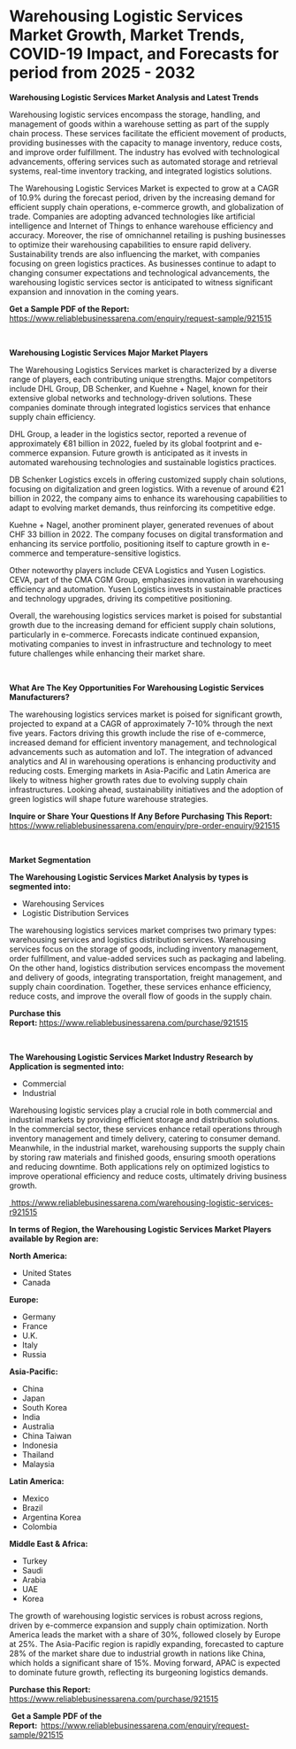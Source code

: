 <p><h1>Warehousing Logistic Services Market Growth, Market Trends, COVID-19 Impact, and Forecasts for period from 2025 - 2032</h1></p><p><strong>Warehousing Logistic Services Market Analysis and Latest Trends</strong></p>
<p><p>Warehousing logistic services encompass the storage, handling, and management of goods within a warehouse setting as part of the supply chain process. These services facilitate the efficient movement of products, providing businesses with the capacity to manage inventory, reduce costs, and improve order fulfillment. The industry has evolved with technological advancements, offering services such as automated storage and retrieval systems, real-time inventory tracking, and integrated logistics solutions.</p><p>The Warehousing Logistic Services Market is expected to grow at a CAGR of 10.9% during the forecast period, driven by the increasing demand for efficient supply chain operations, e-commerce growth, and globalization of trade. Companies are adopting advanced technologies like artificial intelligence and Internet of Things to enhance warehouse efficiency and accuracy. Moreover, the rise of omnichannel retailing is pushing businesses to optimize their warehousing capabilities to ensure rapid delivery. Sustainability trends are also influencing the market, with companies focusing on green logistics practices. As businesses continue to adapt to changing consumer expectations and technological advancements, the warehousing logistic services sector is anticipated to witness significant expansion and innovation in the coming years.</p></p>
<p><strong>Get a Sample PDF of the Report:&nbsp;</strong> <a href="https://www.reliablebusinessarena.com/enquiry/request-sample/921515?utm_campaign=3000&utm_medium=2&utm_source=Github&utm_content=ia&utm_term=18042025&utm_id=warehousing-logistic-services">https://www.reliablebusinessarena.com/enquiry/request-sample/921515</a></p>
<p>&nbsp;</p>
<p><strong>Warehousing Logistic Services Major Market Players</strong></p>
<p><p>The Warehousing Logistics Services market is characterized by a diverse range of players, each contributing unique strengths. Major competitors include DHL Group, DB Schenker, and Kuehne + Nagel, known for their extensive global networks and technology-driven solutions. These companies dominate through integrated logistics services that enhance supply chain efficiency.</p><p>DHL Group, a leader in the logistics sector, reported a revenue of approximately €81 billion in 2022, fueled by its global footprint and e-commerce expansion. Future growth is anticipated as it invests in automated warehousing technologies and sustainable logistics practices.</p><p>DB Schenker Logistics excels in offering customized supply chain solutions, focusing on digitalization and green logistics. With a revenue of around €21 billion in 2022, the company aims to enhance its warehousing capabilities to adapt to evolving market demands, thus reinforcing its competitive edge.</p><p>Kuehne + Nagel, another prominent player, generated revenues of about CHF 33 billion in 2022. The company focuses on digital transformation and enhancing its service portfolio, positioning itself to capture growth in e-commerce and temperature-sensitive logistics.</p><p>Other noteworthy players include CEVA Logistics and Yusen Logistics. CEVA, part of the CMA CGM Group, emphasizes innovation in warehousing efficiency and automation. Yusen Logistics invests in sustainable practices and technology upgrades, driving its competitive positioning.</p><p>Overall, the warehousing logistics services market is poised for substantial growth due to the increasing demand for efficient supply chain solutions, particularly in e-commerce. Forecasts indicate continued expansion, motivating companies to invest in infrastructure and technology to meet future challenges while enhancing their market share.</p></p>
<p>&nbsp;</p>
<p><strong>What Are The Key Opportunities For Warehousing Logistic Services Manufacturers?</strong></p>
<p><p>The warehousing logistics services market is poised for significant growth, projected to expand at a CAGR of approximately 7-10% through the next five years. Factors driving this growth include the rise of e-commerce, increased demand for efficient inventory management, and technological advancements such as automation and IoT. The integration of advanced analytics and AI in warehousing operations is enhancing productivity and reducing costs. Emerging markets in Asia-Pacific and Latin America are likely to witness higher growth rates due to evolving supply chain infrastructures. Looking ahead, sustainability initiatives and the adoption of green logistics will shape future warehouse strategies.</p></p>
<p><strong>Inquire or Share Your Questions If Any Before Purchasing This Report:</strong> <a href="https://www.reliablebusinessarena.com/enquiry/pre-order-enquiry/921515?utm_campaign=3000&utm_medium=2&utm_source=Github&utm_content=ia&utm_term=18042025&utm_id=warehousing-logistic-services">https://www.reliablebusinessarena.com/enquiry/pre-order-enquiry/921515</a></p>
<p>&nbsp;</p>
<p><strong>Market Segmentation</strong></p>
<p><strong>The Warehousing Logistic Services Market Analysis by types is segmented into:</strong></p>
<p><ul><li>Warehousing Services</li><li>Logistic Distribution Services</li></ul></p>
<p><p>The warehousing logistics services market comprises two primary types: warehousing services and logistics distribution services. Warehousing services focus on the storage of goods, including inventory management, order fulfillment, and value-added services such as packaging and labeling. On the other hand, logistics distribution services encompass the movement and delivery of goods, integrating transportation, freight management, and supply chain coordination. Together, these services enhance efficiency, reduce costs, and improve the overall flow of goods in the supply chain.</p></p>
<p><strong>Purchase this Report:&nbsp;</strong><a href="https://www.reliablebusinessarena.com/purchase/921515?utm_campaign=3000&utm_medium=2&utm_source=Github&utm_content=ia&utm_term=18042025&utm_id=warehousing-logistic-services">https://www.reliablebusinessarena.com/purchase/921515</a></p>
<p>&nbsp;</p>
<p><strong>The Warehousing Logistic Services Market Industry Research by Application is segmented into:</strong></p>
<p><ul><li>Commercial</li><li>Industrial</li></ul></p>
<p><p>Warehousing logistic services play a crucial role in both commercial and industrial markets by providing efficient storage and distribution solutions. In the commercial sector, these services enhance retail operations through inventory management and timely delivery, catering to consumer demand. Meanwhile, in the industrial market, warehousing supports the supply chain by storing raw materials and finished goods, ensuring smooth operations and reducing downtime. Both applications rely on optimized logistics to improve operational efficiency and reduce costs, ultimately driving business growth.</p></p>
<p><a href="https://www.reliablebusinessarena.com/warehousing-logistic-services-r921515?utm_campaign=3000&utm_medium=2&utm_source=Github&utm_content=ia&utm_term=18042025&utm_id=warehousing-logistic-services">&nbsp;https://www.reliablebusinessarena.com/warehousing-logistic-services-r921515</a></p>
<p><strong>In terms of Region, the Warehousing Logistic Services Market Players available by Region are:</strong></p>
<p>
    <p> <strong> North America: </strong>
        <ul>
            <li>United States</li>
            <li>Canada</li>
        </ul>
        </p> 
    <p> <strong> Europe: </strong>
        <ul>
            <li>Germany</li>
            <li>France</li>
            <li>U.K.</li>
            <li>Italy</li>
            <li>Russia</li>
        </ul>
        </p> 
    <p> <strong> Asia-Pacific: </strong>
        <ul>
            <li>China</li>
            <li>Japan</li>
            <li>South Korea</li>
            <li>India</li>
            <li>Australia</li>
            <li>China Taiwan</li>
            <li>Indonesia</li>
            <li>Thailand</li>
            <li>Malaysia</li>
        </ul>
        </p> 
    <p> <strong> Latin America: </strong>
        <ul>
            <li>Mexico</li>
            <li>Brazil</li>
            <li>Argentina Korea</li>
            <li>Colombia</li>
        </ul>
        </p> 
    <p> <strong> Middle East & Africa: </strong>
        <ul>
            <li>Turkey</li>
            <li>Saudi</li>
            <li>Arabia</li>
            <li>UAE</li>
            <li>Korea</li>
        </ul>
    </p>
    </p>
<p><p>The growth of warehousing logistic services is robust across regions, driven by e-commerce expansion and supply chain optimization. North America leads the market with a share of 30%, followed closely by Europe at 25%. The Asia-Pacific region is rapidly expanding, forecasted to capture 28% of the market share due to industrial growth in nations like China, which holds a significant share of 15%. Moving forward, APAC is expected to dominate future growth, reflecting its burgeoning logistics demands.</p></p>
<p><strong>Purchase this Report: </strong><a href="https://www.reliablebusinessarena.com/purchase/921515?utm_campaign=3000&utm_medium=2&utm_source=Github&utm_content=ia&utm_term=18042025&utm_id=warehousing-logistic-services">https://www.reliablebusinessarena.com/purchase/921515</a></p>
<p>&nbsp;<strong>Get a Sample PDF of the Report:&nbsp;&nbsp;</strong><a href="https://www.reliablebusinessarena.com/enquiry/request-sample/921515?utm_campaign=3000&utm_medium=2&utm_source=Github&utm_content=ia&utm_term=18042025&utm_id=warehousing-logistic-services">https://www.reliablebusinessarena.com/enquiry/request-sample/921515</a></p>
<p><strong></strong></p>
<p><p></p><p></p><p></p></p>